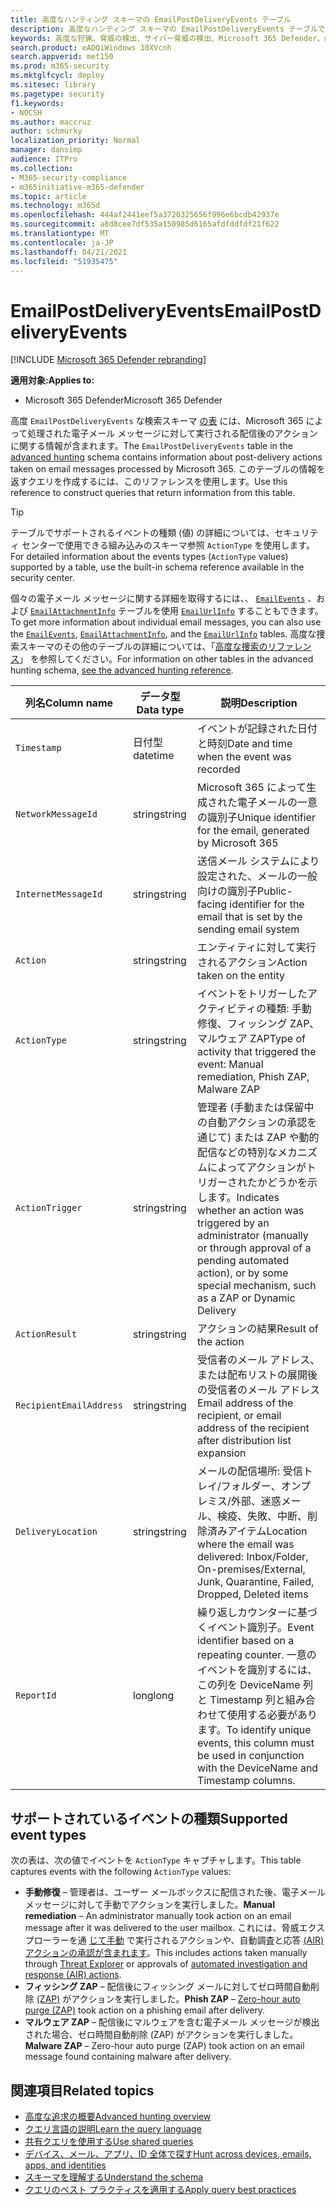 ```yaml
---
title: 高度なハンティング スキーマの EmailPostDeliveryEvents テーブル
description: 高度なハンティング スキーマの EmailPostDeliveryEvents テーブルで Microsoft 365 メールで実行される配信後のアクションについて説明します。
keywords: 高度な狩猟、脅威の検出、サイバー脅威の検出、Microsoft 365 Defender、microsoft 365、m365、検索、クエリ、テレメトリ、スキーマ参照、kusto、テーブル、列、データ型、説明、EmailPostDeliveryEvents、ネットワーク メッセージ ID、送信者、受信者、添付ファイル ID、添付ファイル名、マルウェアの評決、フィッシングの評決、添付ファイル数、リンクカウント、URL カウント
search.product: eADQiWindows 10XVcnh
search.appverid: met150
ms.prod: m365-security
ms.mktglfcycl: deploy
ms.sitesec: library
ms.pagetype: security
f1.keywords:
- NOCSH
ms.author: maccruz
author: schmurky
localization_priority: Normal
manager: dansimp
audience: ITPro
ms.collection:
- M365-security-compliance
- m365initiative-m365-defender
ms.topic: article
ms.technology: m365d
ms.openlocfilehash: 444af2441eef5a3720325656f996e6bcdb42937e
ms.sourcegitcommit: a8d8cee7df535a150985d6165afdfddfdf21f622
ms.translationtype: MT
ms.contentlocale: ja-JP
ms.lasthandoff: 04/21/2021
ms.locfileid: "51935475"
---
```

# <a name="emailpostdeliveryevents"></a><span data-ttu-id="33ef3-104">EmailPostDeliveryEvents</span><span class="sxs-lookup"><span data-stu-id="33ef3-104">EmailPostDeliveryEvents</span></span>

[!INCLUDE [Microsoft 365 Defender rebranding](../includes/microsoft-defender.md)]


<span data-ttu-id="33ef3-105">**適用対象:**</span><span class="sxs-lookup"><span data-stu-id="33ef3-105">**Applies to:**</span></span>
- <span data-ttu-id="33ef3-106">Microsoft 365 Defender</span><span class="sxs-lookup"><span data-stu-id="33ef3-106">Microsoft 365 Defender</span></span>

<span data-ttu-id="33ef3-107">高度 `EmailPostDeliveryEvents` な検索スキーマ [の表](advanced-hunting-overview.md) には、Microsoft 365 によって処理された電子メール メッセージに対して実行される配信後のアクションに関する情報が含まれます。</span><span class="sxs-lookup"><span data-stu-id="33ef3-107">The `EmailPostDeliveryEvents` table in the [advanced hunting](advanced-hunting-overview.md) schema contains information about post-delivery actions taken on email messages processed by Microsoft 365.</span></span> <span data-ttu-id="33ef3-108">このテーブルの情報を返すクエリを作成するには、このリファレンスを使用します。</span><span class="sxs-lookup"><span data-stu-id="33ef3-108">Use this reference to construct queries that return information from this table.</span></span>

>[!TIP]
> <span data-ttu-id="33ef3-109">テーブルでサポートされるイベントの種類 (値) の詳細については、セキュリティ センターで使用できる組み込みのスキーマ参照 `ActionType` を使用します。</span><span class="sxs-lookup"><span data-stu-id="33ef3-109">For detailed information about the events types (`ActionType` values) supported by a table, use the built-in schema reference available in the security center.</span></span>

<span data-ttu-id="33ef3-110">個々の電子メール メッセージに関する詳細を取得するには、、 [`EmailEvents`](advanced-hunting-emailevents-table.md) 、および [`EmailAttachmentInfo`](advanced-hunting-emailattachmentinfo-table.md) テーブルを使用 [`EmailUrlInfo`](advanced-hunting-emailurlinfo-table.md) することもできます。</span><span class="sxs-lookup"><span data-stu-id="33ef3-110">To get more information about individual email messages, you can also use the [`EmailEvents`](advanced-hunting-emailevents-table.md), [`EmailAttachmentInfo`](advanced-hunting-emailattachmentinfo-table.md), and the [`EmailUrlInfo`](advanced-hunting-emailurlinfo-table.md) tables.</span></span> <span data-ttu-id="33ef3-111">高度な捜索スキーマのその他のテーブルの詳細については、「[高度な捜索のリファレンス](advanced-hunting-schema-tables.md)」 を参照してください。</span><span class="sxs-lookup"><span data-stu-id="33ef3-111">For information on other tables in the advanced hunting schema, [see the advanced hunting reference](advanced-hunting-schema-tables.md).</span></span>

| <span data-ttu-id="33ef3-112">列名</span><span class="sxs-lookup"><span data-stu-id="33ef3-112">Column name</span></span> | <span data-ttu-id="33ef3-113">データ型</span><span class="sxs-lookup"><span data-stu-id="33ef3-113">Data type</span></span> | <span data-ttu-id="33ef3-114">説明</span><span class="sxs-lookup"><span data-stu-id="33ef3-114">Description</span></span> |
|-------------|-----------|-------------|
| `Timestamp` | <span data-ttu-id="33ef3-115">日付型</span><span class="sxs-lookup"><span data-stu-id="33ef3-115">datetime</span></span> | <span data-ttu-id="33ef3-116">イベントが記録された日付と時刻</span><span class="sxs-lookup"><span data-stu-id="33ef3-116">Date and time when the event was recorded</span></span> |
| `NetworkMessageId` | <span data-ttu-id="33ef3-117">string</span><span class="sxs-lookup"><span data-stu-id="33ef3-117">string</span></span> | <span data-ttu-id="33ef3-118">Microsoft 365 によって生成された電子メールの一意の識別子</span><span class="sxs-lookup"><span data-stu-id="33ef3-118">Unique identifier for the email, generated by Microsoft 365</span></span> |
| `InternetMessageId` | <span data-ttu-id="33ef3-119">string</span><span class="sxs-lookup"><span data-stu-id="33ef3-119">string</span></span> | <span data-ttu-id="33ef3-120">送信メール システムにより設定された、メールの一般向けの識別子</span><span class="sxs-lookup"><span data-stu-id="33ef3-120">Public-facing identifier for the email that is set by the sending email system</span></span> |
| `Action` | <span data-ttu-id="33ef3-121">string</span><span class="sxs-lookup"><span data-stu-id="33ef3-121">string</span></span> | <span data-ttu-id="33ef3-122">エンティティに対して実行されるアクション</span><span class="sxs-lookup"><span data-stu-id="33ef3-122">Action taken on the entity</span></span> |
| `ActionType` | <span data-ttu-id="33ef3-123">string</span><span class="sxs-lookup"><span data-stu-id="33ef3-123">string</span></span> | <span data-ttu-id="33ef3-124">イベントをトリガーしたアクティビティの種類: 手動修復、フィッシング ZAP、マルウェア ZAP</span><span class="sxs-lookup"><span data-stu-id="33ef3-124">Type of activity that triggered the event: Manual remediation, Phish ZAP, Malware ZAP</span></span> |
| `ActionTrigger` | <span data-ttu-id="33ef3-125">string</span><span class="sxs-lookup"><span data-stu-id="33ef3-125">string</span></span> | <span data-ttu-id="33ef3-126">管理者 (手動または保留中の自動アクションの承認を通じて) または ZAP や動的配信などの特別なメカニズムによってアクションがトリガーされたかどうかを示します。</span><span class="sxs-lookup"><span data-stu-id="33ef3-126">Indicates whether an action was triggered by an administrator (manually or through approval of a pending automated action), or by some special mechanism, such as a ZAP or Dynamic Delivery</span></span> |
| `ActionResult` | <span data-ttu-id="33ef3-127">string</span><span class="sxs-lookup"><span data-stu-id="33ef3-127">string</span></span> | <span data-ttu-id="33ef3-128">アクションの結果</span><span class="sxs-lookup"><span data-stu-id="33ef3-128">Result of the action</span></span> |
| `RecipientEmailAddress` | <span data-ttu-id="33ef3-129">string</span><span class="sxs-lookup"><span data-stu-id="33ef3-129">string</span></span> | <span data-ttu-id="33ef3-130">受信者のメール アドレス、または配布リストの展開後の受信者のメール アドレス</span><span class="sxs-lookup"><span data-stu-id="33ef3-130">Email address of the recipient, or email address of the recipient after distribution list expansion</span></span> |
| `DeliveryLocation` | <span data-ttu-id="33ef3-131">string</span><span class="sxs-lookup"><span data-stu-id="33ef3-131">string</span></span> | <span data-ttu-id="33ef3-132">メールの配信場所: 受信トレイ/フォルダー、オンプレミス/外部、迷惑メール、検疫、失敗、中断、削除済みアイテム</span><span class="sxs-lookup"><span data-stu-id="33ef3-132">Location where the email was delivered: Inbox/Folder, On-premises/External, Junk, Quarantine, Failed, Dropped, Deleted items</span></span> |
| `ReportId` | <span data-ttu-id="33ef3-133">long</span><span class="sxs-lookup"><span data-stu-id="33ef3-133">long</span></span> | <span data-ttu-id="33ef3-134">繰り返しカウンターに基づくイベント識別子。</span><span class="sxs-lookup"><span data-stu-id="33ef3-134">Event identifier based on a repeating counter.</span></span> <span data-ttu-id="33ef3-135">一意のイベントを識別するには、この列を DeviceName 列と Timestamp 列と組み合わせて使用する必要があります。</span><span class="sxs-lookup"><span data-stu-id="33ef3-135">To identify unique events, this column must be used in conjunction with the DeviceName and Timestamp columns.</span></span> |

## <a name="supported-event-types"></a><span data-ttu-id="33ef3-136">サポートされているイベントの種類</span><span class="sxs-lookup"><span data-stu-id="33ef3-136">Supported event types</span></span>
<span data-ttu-id="33ef3-137">次の表は、次の値でイベントを `ActionType` キャプチャします。</span><span class="sxs-lookup"><span data-stu-id="33ef3-137">This table captures events with the following `ActionType` values:</span></span>

- <span data-ttu-id="33ef3-138">**手動修復** – 管理者は、ユーザー メールボックスに配信された後、電子メール メッセージに対して手動でアクションを実行しました。</span><span class="sxs-lookup"><span data-stu-id="33ef3-138">**Manual remediation** – An administrator manually took action on an email message after it was delivered to the user mailbox.</span></span> <span data-ttu-id="33ef3-139">これには、脅威エクスプローラーを通 [じて手動](../office-365-security/threat-explorer.md) で実行されるアクションや、自動調査と応答 [(AIR) アクションの承認が含まれます](m365d-autoir-actions.md)。</span><span class="sxs-lookup"><span data-stu-id="33ef3-139">This includes actions taken manually through [Threat Explorer](../office-365-security/threat-explorer.md) or approvals of [automated investigation and response (AIR) actions](m365d-autoir-actions.md).</span></span>
- <span data-ttu-id="33ef3-140">**フィッシング ZAP** – 配信後にフィッシング メールに対してゼロ時間自動削除 [(ZAP)](../office-365-security/zero-hour-auto-purge.md) がアクションを実行しました。</span><span class="sxs-lookup"><span data-stu-id="33ef3-140">**Phish ZAP** – [Zero-hour auto purge (ZAP)](../office-365-security/zero-hour-auto-purge.md) took action on a phishing email after delivery.</span></span>
- <span data-ttu-id="33ef3-141">**マルウェア ZAP** – 配信後にマルウェアを含む電子メール メッセージが検出された場合、ゼロ時間自動削除 (ZAP) がアクションを実行しました。</span><span class="sxs-lookup"><span data-stu-id="33ef3-141">**Malware ZAP** – Zero-hour auto purge (ZAP) took action on an email message found containing malware after delivery.</span></span>

## <a name="related-topics"></a><span data-ttu-id="33ef3-142">関連項目</span><span class="sxs-lookup"><span data-stu-id="33ef3-142">Related topics</span></span>
- [<span data-ttu-id="33ef3-143">高度な追求の概要</span><span class="sxs-lookup"><span data-stu-id="33ef3-143">Advanced hunting overview</span></span>](advanced-hunting-overview.md)
- [<span data-ttu-id="33ef3-144">クエリ言語の説明</span><span class="sxs-lookup"><span data-stu-id="33ef3-144">Learn the query language</span></span>](advanced-hunting-query-language.md)
- [<span data-ttu-id="33ef3-145">共有クエリを使用する</span><span class="sxs-lookup"><span data-stu-id="33ef3-145">Use shared queries</span></span>](advanced-hunting-shared-queries.md)
- [<span data-ttu-id="33ef3-146">デバイス、メール、アプリ、ID 全体で探す</span><span class="sxs-lookup"><span data-stu-id="33ef3-146">Hunt across devices, emails, apps, and identities</span></span>](advanced-hunting-query-emails-devices.md)
- [<span data-ttu-id="33ef3-147">スキーマを理解する</span><span class="sxs-lookup"><span data-stu-id="33ef3-147">Understand the schema</span></span>](advanced-hunting-schema-tables.md)
- [<span data-ttu-id="33ef3-148">クエリのベスト プラクティスを適用する</span><span class="sxs-lookup"><span data-stu-id="33ef3-148">Apply query best practices</span></span>](advanced-hunting-best-practices.md)
